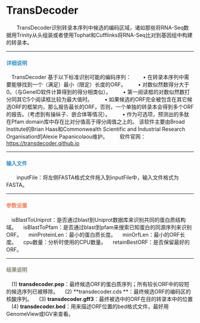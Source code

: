 # TransDecoder
　　TransDecoder识别转录本序列中候选的编码区域，诸如那些将RNA-Seq数据用Trinity从头组装或者使用Tophat和Cufflinks将RNA-Seq比对到基因组中构建的转录本。

****
#### **<span class="glyphicon glyphicon-tags" aria-hidden="true" style="color:#3090C7"></span></i><span style="color:#3090C7"> 详细说明**
　TransDecoder 基于以下标准识别可能的编码序列：
　　•	在转录本序列中需要能够找到一个（满足）最小（限定）长度的ORF。
　　•	对数似然数得分大于0。（与GeneID软件计算得到的得分相类似）。
　　•	第一阅读框的对数似然数打分同其它5个阅读框比较为最大值时。
　　•	如果候选的ORF完全被包含在其它候选ORF的框架内，那么报告最长的ORF。否则，一个单独的转录本会得到多个ORF的报告。（考虑到有操纵子、嵌合体等情况）。
　　•	作为可选项，预测出的多肽在Pfam domain库中存在比对分值高于得分阈值之上的。
该软件主要由Broad Institute的Brian Haas和Commonwealth Scientific and Industrial Research Organisation的Alexie Papanicolaou维护。
　　软件官网：https://transdecoder.github.io

****
#### **<i class="fa fa-dot-circle-o" aria-hidden="true" style="color:#3090C7"></i><span style="color:#3090C7"> 输入文件**
　　inputFile：将左侧FASTA格式文件拖入到inputFile中，输入文件格式为FASTA。

****
#### **<i class="fa fa-cog" aria-hidden="true" style="color:#F88158"></i> <span style="color:#F88158">参数设置**
　<label id='isBlastToUniprot'>isBlastToUniprot：</label>是否通过blast到Uniprot数据库来识别共同的蛋白质结构域。
　<label id='isBlastToPfam'>isBlastToPfam：</label>是否通过blast到pfam来搜索已知蛋白的同源序列来识别ORF。
　<label id='minProteinLen'>minProteinLen：</label>最小的蛋白质长度。
　<label id='minOrfLen'>minOrfLen：</label>最小的ORF长度。
　<label id='cpuNum'>cpu数量：</label>分析时使用的CPU数量。
　<label id='retainBestORF'>retainBestORF：</label>是否保留最好的ORF。

****
#### **<i class="fa fa-file-text" aria-hidden="true" style="color:#848b79"></i><span style="color:#848b79"> 结果说明**
　(1) **transdecoder.pep**：最终候选ORF的蛋白质序列；所有较长ORF中的较短的候选序列已被移除。
　(2) **transdecoder.cds **：最终候选ORF的编码区的核酸序列。
　(3) **transdecoder.gff3**：最终被选中的ORF在目的转录本中的位置
　(4) **transdecoder.bed**：用来描述ORF位置的bed格式文件，最好用GenomeView或IGV来查看。
